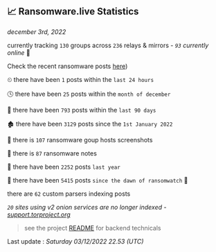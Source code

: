 
## 📈 Ransomware.live Statistics
_december 3rd, 2022_

currently tracking `130` groups across `236` relays & mirrors - _`93` currently online_ 📡

Check the recent ransomware posts [here](recentposts.md))


⏲ there have been `1` posts within the `last 24 hours`

🕓 there have been `25` posts within the `month of december`

📅 there have been `793` posts within the `last 90 days`

🏚 there have been `3129` posts since the `1st January 2022`

📸 there is `107` ransomware goup hosts screenshots

📝 there is `87` ransomware notes

🚀 there have been `2252` posts `last year`

🦕 there have been `5415` posts `since the dawn of ransomwatch` 🐣

there are `62` custom parsers indexing posts

_`20` sites using v2 onion services are no longer indexed - [support.torproject.org](https://support.torproject.org/onionservices/v2-deprecation/)_

> see the project [README](https://github.com/jmousqueton/ransomwatch#readme) for backend technicals



Last update : _Saturday 03/12/2022 22.53 (UTC)_

